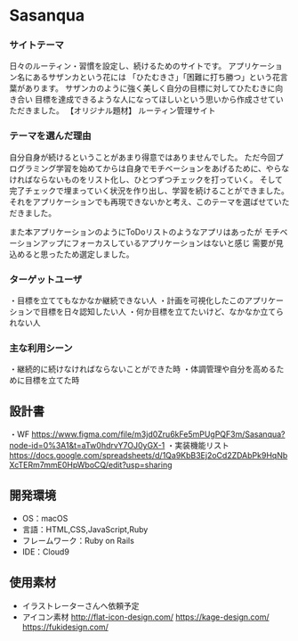 # Sasanqua

### サイトテーマ
日々のルーティン・習慣を設定し、続けるためのサイトです。
アプリケーション名にあるサザンカという花には
「ひたむきさ」「困難に打ち勝つ」という花言葉があります。
サザンカのように強く美しく自分の目標に対してひたむきに向き合い
目標を達成できるような人になってほしいという思いから作成させていただきました。
【オリジナル題材】
ルーティン管理サイト

### テーマを選んだ理由
自分自身が続けるということがあまり得意ではありませんでした。
ただ今回プログラミング学習を始めてからは自身でモチベーションをあげるために、やらなければならないものをリスト化し、ひとつずつチェックを打っていく。
そして完了チェックで埋まっていく状況を作り出し、学習を続けることができました。
それをアプリケーションでも再現できないかと考え、このテーマを選ばせていただきました。

また本アプリケーションのようにToDoリストのようなアプリはあったが
モチベーションアップにフォーカスしているアプリケーションはないと感じ
需要が見込めると思ったため選定しました。

### ターゲットユーザ
・目標を立ててもなかなか継続できない人
・計画を可視化したこのアプリケーションで目標を日々認知したい人
・何か目標を立てたいけど、なかなか立てられない人

### 主な利用シーン
・継続的に続けなければならないことができた時
・体調管理や自分を高めるために目標を立てた時

## 設計書
・WF
https://www.figma.com/file/m3jd0Zru6kFe5mPUgPQF3m/Sasanqua?node-id=0%3A1&t=aTw0hdrvY7OJ0yGX-1
・実装機能リスト
https://docs.google.com/spreadsheets/d/1Qa9KbB3Ej2oCd2ZDAbPk9HqNbXcTERm7mmE0HpWboCQ/edit?usp=sharing

## 開発環境
- OS：macOS
- 言語：HTML,CSS,JavaScript,Ruby
- フレームワーク：Ruby on Rails
- IDE：Cloud9

## 使用素材
- イラストレーターさんへ依頼予定
- アイコン素材
http://flat-icon-design.com/
https://kage-design.com/
https://fukidesign.com/
